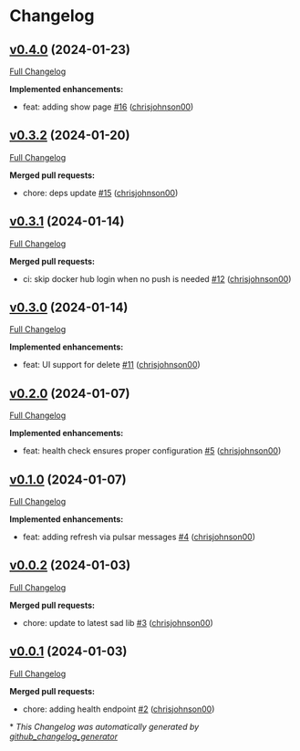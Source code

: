 # Changelog

## [v0.4.0](https://github.com/chrisjohnson00/plex-sad-ui/tree/v0.4.0) (2024-01-23)

[Full Changelog](https://github.com/chrisjohnson00/plex-sad-ui/compare/v0.3.2...v0.4.0)

**Implemented enhancements:**

- feat: adding show page [\#16](https://github.com/chrisjohnson00/plex-sad-ui/pull/16) ([chrisjohnson00](https://github.com/chrisjohnson00))

## [v0.3.2](https://github.com/chrisjohnson00/plex-sad-ui/tree/v0.3.2) (2024-01-20)

[Full Changelog](https://github.com/chrisjohnson00/plex-sad-ui/compare/v0.3.1...v0.3.2)

**Merged pull requests:**

- chore: deps update [\#15](https://github.com/chrisjohnson00/plex-sad-ui/pull/15) ([chrisjohnson00](https://github.com/chrisjohnson00))

## [v0.3.1](https://github.com/chrisjohnson00/plex-sad-ui/tree/v0.3.1) (2024-01-14)

[Full Changelog](https://github.com/chrisjohnson00/plex-sad-ui/compare/v0.3.0...v0.3.1)

**Merged pull requests:**

- ci: skip docker hub login when no push is needed [\#12](https://github.com/chrisjohnson00/plex-sad-ui/pull/12) ([chrisjohnson00](https://github.com/chrisjohnson00))

## [v0.3.0](https://github.com/chrisjohnson00/plex-sad-ui/tree/v0.3.0) (2024-01-14)

[Full Changelog](https://github.com/chrisjohnson00/plex-sad-ui/compare/v0.2.0...v0.3.0)

**Implemented enhancements:**

- feat: UI support for delete [\#11](https://github.com/chrisjohnson00/plex-sad-ui/pull/11) ([chrisjohnson00](https://github.com/chrisjohnson00))

## [v0.2.0](https://github.com/chrisjohnson00/plex-sad-ui/tree/v0.2.0) (2024-01-07)

[Full Changelog](https://github.com/chrisjohnson00/plex-sad-ui/compare/v0.1.0...v0.2.0)

**Implemented enhancements:**

- feat: health check ensures proper configuration [\#5](https://github.com/chrisjohnson00/plex-sad-ui/pull/5) ([chrisjohnson00](https://github.com/chrisjohnson00))

## [v0.1.0](https://github.com/chrisjohnson00/plex-sad-ui/tree/v0.1.0) (2024-01-07)

[Full Changelog](https://github.com/chrisjohnson00/plex-sad-ui/compare/v0.0.2...v0.1.0)

**Implemented enhancements:**

- feat: adding refresh via pulsar messages [\#4](https://github.com/chrisjohnson00/plex-sad-ui/pull/4) ([chrisjohnson00](https://github.com/chrisjohnson00))

## [v0.0.2](https://github.com/chrisjohnson00/plex-sad-ui/tree/v0.0.2) (2024-01-03)

[Full Changelog](https://github.com/chrisjohnson00/plex-sad-ui/compare/v0.0.1...v0.0.2)

**Merged pull requests:**

- chore: update to latest sad lib [\#3](https://github.com/chrisjohnson00/plex-sad-ui/pull/3) ([chrisjohnson00](https://github.com/chrisjohnson00))

## [v0.0.1](https://github.com/chrisjohnson00/plex-sad-ui/tree/v0.0.1) (2024-01-03)

[Full Changelog](https://github.com/chrisjohnson00/plex-sad-ui/compare/034ce747803a531e9442531be8014c97c732a7e0...v0.0.1)

**Merged pull requests:**

- chore: adding health endpoint [\#2](https://github.com/chrisjohnson00/plex-sad-ui/pull/2) ([chrisjohnson00](https://github.com/chrisjohnson00))



\* *This Changelog was automatically generated by [github_changelog_generator](https://github.com/github-changelog-generator/github-changelog-generator)*
